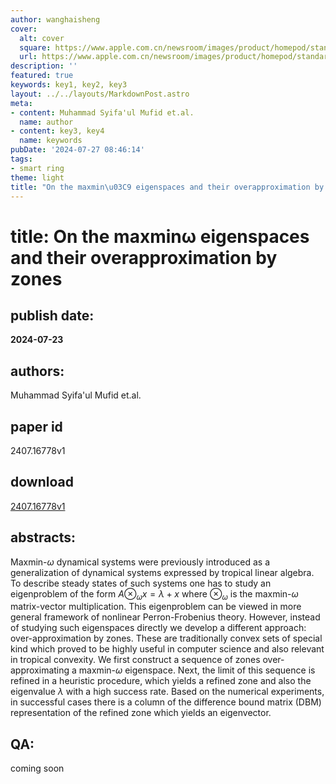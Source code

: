 ```yaml
---
author: wanghaisheng
cover:
  alt: cover
  square: https://www.apple.com.cn/newsroom/images/product/homepod/standard/Apple-HomePod-hero-230118_big.jpg.large_2x.jpg
  url: https://www.apple.com.cn/newsroom/images/product/homepod/standard/Apple-HomePod-hero-230118_big.jpg.large_2x.jpg
description: ''
featured: true
keywords: key1, key2, key3
layout: ../../layouts/MarkdownPost.astro
meta:
- content: Muhammad Syifa'ul Mufid et.al.
  name: author
- content: key3, key4
  name: keywords
pubDate: '2024-07-27 08:46:14'
tags:
- smart ring
theme: light
title: "On the maxmin\u03C9 eigenspaces and their overapproximation by zones"
---
```


# title: On the maxminω eigenspaces and their overapproximation by zones 
## publish date: 
**2024-07-23** 
## authors: 
  Muhammad Syifa'ul Mufid et.al. 
## paper id
2407.16778v1
## download
[2407.16778v1](http://arxiv.org/abs/2407.16778v1)
## abstracts:
Maxmin-$\omega$ dynamical systems were previously introduced as a generalization of dynamical systems expressed by tropical linear algebra. To describe steady states of such systems one has to study an eigenproblem of the form $A\otimes_{\omega} x=\lambda+x$ where $\otimes_{\omega}$ is the maxmin-$\omega$ matrix-vector multiplication. This eigenproblem can be viewed in more general framework of nonlinear Perron-Frobenius theory. However, instead of studying such eigenspaces directly we develop a different approach: over-approximation by zones. These are traditionally convex sets of special kind which proved to be highly useful in computer science and also relevant in tropical convexity. We first construct a sequence of zones over-approximating a maxmin-$\omega$ eigenspace. Next, the limit of this sequence is refined in a heuristic procedure, which yields a refined zone and also the eigenvalue $\lambda$ with a high success rate. Based on the numerical experiments, in successful cases there is a column of the difference bound matrix (DBM) representation of the refined zone which yields an eigenvector.
## QA:
coming soon
